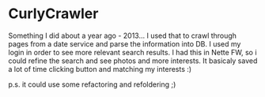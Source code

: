 CurlyCrawler
============

Something I did about a year ago - 2013...
I used that to crawl through pages from a date service and parse the information into DB.
I used my login in order to see more relevant search results. I had this in Nette FW,
so i could refine the search and see photos and more interests. It basicaly saved a lot of
time clicking <next> button and matching my interests :)


p.s. it could use some refactoring and refoldering ;)
